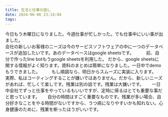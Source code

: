 ```yaml
---
title: 生活と仕事の話し
date: 2024-06-06 23:14:04
tags:
---
```

今日もう木曜日になりました。今週仕事が忙しかった。でも仕事中にいい事が出ました。  
会社の新しいお客様のニーズは今のサービスソフトウェアの中に一つのデータベースが追加したいです。あのデータベースはgoogle sheetsです。　　　
前、自分で作ったline botもうgoogle sheetsを利用した。
だから、google sheetsに関する情報がよく知ります。資料のまとめは簡単になりました。一日中でdemoもうできました。 　　
もし順調なら、明日からスムーズに実装に入ります。　　
実際、私はコーティングすることが嫌いではありません。だから、新しいニーズがあれば、忙しくて楽しです。残業は別の話です。残業は大嫌いです。　　
一日中会社でずっと仕事をやっているもいいですが、定時に帰るはとても重要な事だと思っています。　　
自分の時間はすごく重要なものです。残業が多い場合、自分好きなことをやる時間がないですから、うつ病になりやすいかも知れない。心身健康のために、残業を断ったほうがいいです。